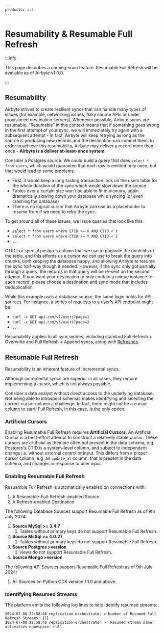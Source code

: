 ```yaml
---
products: all
---
```


# Resumability & Resumable Full Refresh

:::info

This page describes a coming-soon feature. Resumable Full Refresh will be available as of Airbyte v1.0.0.

:::

## Resumability

Airbyte strives to create resilient syncs that can handle many types of issues (for example, networking issues, flaky source APIs or under provisioned
destination servers). Whenever possible, Airbyte syncs are resumable. “Resumable” in this context means that if something goes wrong in the first attempt
of your sync, we will immediately try again with a subsequent attempt - in fact, Airbyte will keep retrying as long as the source is producing new records
and the destination can commit them. In order to achieve this resumability, Airbyte may deliver a record more than once - **Airbyte is a deliver at-least-once system**.

Consider a Postgres source. We could build a query that does `select * from users`, which would guarantee that each row is emitted only once, but that would lead to some problems:

- First, it would keep a long-lasting transaction lock on the users table for the whole duration of the sync which would slow down the source
- Tables over a certain size won’t be able to fit in memory, again dramatically slowing down your database while syncing (or even crashing the database)
- There is no logical cursor that Airbyte can use as a placeholder to resume from if we need to retry the sync.

To get around all of these issues, we issue queries that look like this:

- `select * from users where CTID >= X AND CTID < Y`
- `select * from users where CTID >= Y AND CTID < Z`
- `...`

CTID is a special postgres column that we use to paginate the contents of the table, and this affords us a cursor we can use to break the query into chunks, both keeping the database happy, and allowing Airbyte to resume the sync half-way though if needed. However, if the sync only got partially through a query, the records in that query will be re-sent on the second attempt. If you want your destination to only contain a unique instance for each record, please choose a destination and sync mode that includes deduplication.

While this example uses a database source, the same logic holds for API sources. For instance, a series of requests to a user's API endpoint might be:

- `curl -x GET api.com/v1/users?page=1`
- `curl -x GET api.com/v1/users?page=2`
- `...`

Resumability applies to all sync modes, including standard Full Refresh + Overwrite and Full Refresh + Append syncs, along with [Refreshes](./refreshes.md).

## Resumable Full Refresh

Resumability is an inherent feature of Incremental syncs. 


Although incremental syncs are superior in all cases, they require implementing a cursor, which is not always possible.

Consider a data analyst without direct access to the underlying database. Not being able to introspect schemas makes identifying and selecting the correct cursor column a challenge.
In fact, there might not be a cursor column to start! Full Refresh, in this case, is the only option.

### Artificial Cursors

Enabling Resumable Full Refresh requires **Artificial Cursors**. An Artificial Cursor is a best-effort attempt to construct a relatively stable cursor.
These cursors are artificial as they are often not present in the data schema, e.g. Postgres's CTID is a system-level column, and subject to independent
change i.e. without external control or input. This differs from a proper cursor column, e.g. an `update_at` column, that is present in the data schema,
and changes in response to user input.


### Enabling Resumable Full Refresh

Resuamble Full Refresh is automatically enabled on connections with:
1) A Resumable-Full-Refresh-enabled Source
2) A Refresh-enabled Destination

The following Database Sources support Resumable Full Refresh as of 9th July 2024:
1) **Source MySql >= 3.4.7**
   1) Tables without primary keys do not support Resumable Full Refresh.
2) **Source MsSql >= 4.0.27**
   1) Tables without primary keys do not support Resumable Full Refresh.
3) **Source Postgres >version**
   1) views do not support Resumable Full Refresh.
4) **Source Mongo >version**

The following API Sources support Resumable Full Refresh as of 9th July 2024:
1) All Sources on Python CDK version 1.1.0 and above.

### Identifying Resumed Streams

The platform emits the following log lines to help identify resumed streams:
```angular2html
2024-07-08 22:58:40 replication-orchestrator > Number of Resumed Full Refresh Streams: {1}
2024-07-08 22:58:40 replication-orchestrator >  Resumed stream name: activities namespace: null
```
